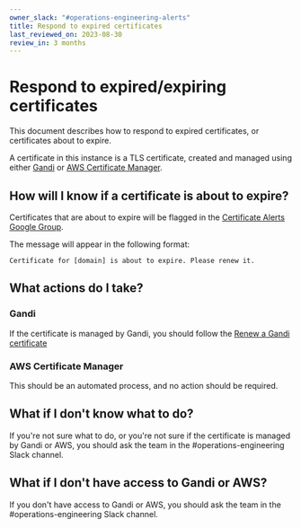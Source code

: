 ```yaml
---
owner_slack: "#operations-engineering-alerts"
title: Respond to expired certificates
last_reviewed_on: 2023-08-30
review_in: 3 months
---
```


# Respond to expired/expiring certificates

This document describes how to respond to expired certificates, or certificates about to expire.

A certificate in this instance is a TLS certificate, created and managed using either [Gandi](https://www.gandi.net/) or [AWS Certificate Manager](https://aws.amazon.com/certificate-manager/).

## How will I know if a certificate is about to expire?

Certificates that are about to expire will be flagged in the [Certificate Alerts Google Group](https://groups.google.com/a/digital.justice.gov.uk/g/certificate_alerts).

The message will appear in the following format:

```
Certificate for [domain] is about to expire. Please renew it.
```

## What actions do I take?

### Gandi

If the certificate is managed by Gandi, you should follow the [Renew a Gandi certificate](../dns/manual-ssl-certificate-processes.html#renewing-an-expiring-certificate-via-gandi-net)

### AWS Certificate Manager

This should be an automated process, and no action should be required.

## What if I don't know what to do?

If you're not sure what to do, or you're not sure if the certificate is managed by Gandi or AWS, you should ask the team in the #operations-engineering Slack channel.

## What if I don't have access to Gandi or AWS?

If you don't have access to Gandi or AWS, you should ask the team in the #operations-engineering Slack channel.
